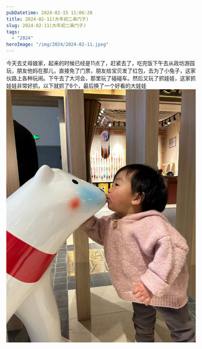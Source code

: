 ```yaml
---
pubDatetime: 2024-02-15 11:06:20
title: 2024-02-11(大年初二串门子)
slug: 2024-02-11(大年初二串门子)
tags:
  - "2024"
heroImage: "/img/2024/2024-02-11.jpeg"
---
```


今天去丈母娘家，起来的时候已经是11点了，赶紧去了，吃完饭下午去从政坊游园玩，朋友他妈在那儿，直接免了门票，朋友给宝贝发了红包，去为了小兔子，这家伙路上各种玩闹。下午去了大河会，那里玩了碰碰车。然后又玩了抓娃娃，这家抓娃娃非常好抓，以下就抓了6个，最后换了一个好看的大娃娃
![](../../../../public/img/2024/2024-02-11.jpeg)
